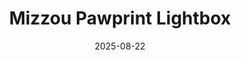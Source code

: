 ---
title: "Mizzou Pawprint Lightbox"
date: 2025-08-22
publish_on: "2025-08-22"
summary: "A bold 3D-printed pawprint lightbox with a glowing block-M centerpiece — designed to bring unmistakable Mizzou energy to a shelf, bar, or game room with its warm gold backlighting and clean silhouette."
tags: [Lightboxes, NCAA]
photos: ["/assets/img/paw1.png"]
category: Lightboxes
detail: >
  This 3D-printed lightbox features the beloved Mizzou pawprint with a bold Block M at its center, designed to radiate unmistakable Tiger pride. Printed in durable PLA and equipped with a seamlessly integrated LED light strip and hidden power connector, it produces a warm backlit glow ideal for display on a bookshelf, bar shelf, entryway table, or game day media setup. A modern, vibrant statement piece for any Mizzou fan space.
square_url: 
makerworld_url: 
---